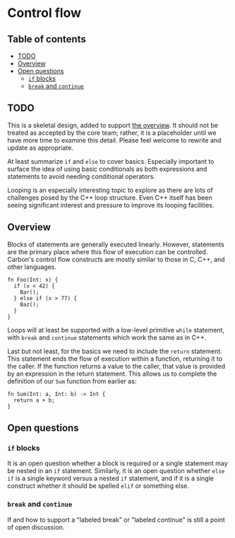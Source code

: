 # Control flow

<!--
Part of the Carbon Language project, under the Apache License v2.0 with LLVM
Exceptions. See /LICENSE for license information.
SPDX-License-Identifier: Apache-2.0 WITH LLVM-exception
-->

## Table of contents

<!-- toc -->

-   [TODO](#todo)
-   [Overview](#overview)
-   [Open questions](#open-questions)
    -   [`if` blocks](#if-blocks)
    -   [`break` and `continue`](#break-and-continue)

<!-- tocstop -->

## TODO

This is a skeletal design, added to support [the overview](README.md). It should
not be treated as accepted by the core team; rather, it is a placeholder until
we have more time to examine this detail. Please feel welcome to rewrite and
update as appropriate.

At least summarize `if` and `else` to cover basics. Especially important to
surface the idea of using basic conditionals as both expressions and statements
to avoid needing conditional operators.

Looping is an especially interesting topic to explore as there are lots of
challenges posed by the C++ loop structure. Even C++ itself has been seeing
significant interest and pressure to improve its looping facilities.

## Overview

Blocks of statements are generally executed linearly. However, statements are
the primary place where this flow of execution can be controlled. Carbon's
control flow constructs are mostly similar to those in C, C++, and other
languages.

```
fn Foo(Int: x) {
  if (x < 42) {
    Bar();
  } else if (x > 77) {
    Baz();
  }
}
```

Loops will at least be supported with a low-level primitive `while` statement,
with `break` and `continue` statements which work the same as in C++.

Last but not least, for the basics we need to include the `return` statement.
This statement ends the flow of execution within a function, returning it to the
caller. If the function returns a value to the caller, that value is provided by
an expression in the return statement. This allows us to complete the definition
of our `Sum` function from earlier as:

```
fn Sum(Int: a, Int: b) -> Int {
  return a + b;
}
```

## Open questions

### `if` blocks

It is an open question whether a block is required or a single statement may be
nested in an `if` statement. Similarly, it is an open question whether `else if`
is a single keyword versus a nested `if` statement, and if it is a single
construct whether it should be spelled `elif` or something else.

### `break` and `continue`

If and how to support a "labeled break" or "labeled continue" is still a point
of open discussion.
